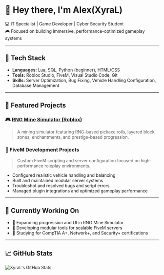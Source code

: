 # 👋 Hey there, I'm Alex(XyraL)

💻 IT Specialist | Game Developer | Cyber Security Student  
🎮 Focused on building immersive, performance-optimized gameplay systems   

---

## 🔧 Tech Stack

- **Languages:** Lua, SQL, Python (beginner), HTML/CSS  
- **Tools:** Roblox Studio, FiveM, Visual Studio Code, Git  
- **Skills:** Server Optimization, Bug Fixing, Vehicle Handling Configuration, Database Management

---

## 🚀 Featured Projects

### 🎮 [RNG Mine Simulator (Roblox)](https://www.roblox.com/games/95998463690143/RNG-Mine-Simulator-BETA)
> A mining simulator featuring RNG-based pickaxe rolls, layered block zones, enchantments, and prestige-based progression.

### 🔧 FiveM Development Projects
> Custom FiveM scripting and server configuration focused on high-performance roleplay environments.
- Configured realistic vehicle handling and balancing  
- Built and maintained modular server systems  
- Troubleshot and resolved bugs and script errors  
- Managed plugin integrations and optimized gameplay performance

---

## 🧪 Currently Working On

- 🎯 Expanding progression and UI in RNG Mine Simulator  
- 🧰 Developing modular tools for scalable FiveM servers  
- 🔐 Studying for CompTIA A+, Network+, and Security+ certifications

---

## 📈 GitHub Stats

![XyraL's GitHub Stats](https://github-readme-stats.vercel.app/api?username=XyraL&show_icons=true&theme=radical)
